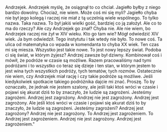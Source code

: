 Andrzejek. Andrzejek myślę, że osiągnął to co chciał. Jagiełło byłby z niego bardzo dowolny. Chociaż, nie wiem. Może coś mi się myli? Jagiełło chyba nie był jego kolegą i raczej nie miał z tą uczelnią wiele wspólnego. To tylko nazwa. Taka nazwa. To był jakiś wielki gość, bardziej co ją założył. Ale co to ma do rzeczy? Ale czy Andrzejek go znał? Chyba nie. Ale nie wiem, bo Andrzejek raczej nie żył w XIV wieku. Kto go tam wie? Mógł odwiedzić XIV wiek. Ja bym odwiedził. Tego instytutu i tak wtedy nie było. To nowe coś. Ta ulica od matematyka co wpada w komendanta to chyba XX wiek. Ten czas mi się miesza. Wszystko jest takie nowe. To jest nowy lepszy świat. Podoba ci się świat, w którym żyjesz? Andrzej zawsze był dziwny. Kombinował coś i mówił, że podróże w czasie są możliwe. Razem pracowaliśmy nad tymi podróżami i to wszystko co teraz się dzieje i ten stan, w którym jestem to jest wina tych wszystkich podróży, tych tematów, tych rozmów. Ostatecznie nie wiem, czy Andrzejek miał rację i czy takie podróże są możliwe. Jeśli kiedykolwiek spotkacie takiego podróżnika dajcie mi znać. Proszę. To by oznaczało, że jednak nie jestem szalony, ale jeśli taki ktoś wróci w czasie i pojawi się akurat dziś to by znaczyło, że ludzie są zagrożeni. Jesteśmy zagrożeni. Andrzej jest zagrożony. Andrzej nie jest zagrożony. Andrzej jest zagrożony. Ale jeśli ktoś wróci w czasie i pojawi się akurat dziś to by znaczyło, że ludzie są zagrożeni. Jesteśmy zagrożeni? Andrzej jest zagrożony? Andrzej nie jest zagrożony. To Andrzej jest zagrożeniem. To Andrzej jest zagrożeniem. Andrzej nie jest zagrożony. Andrzej jest zagrożeniem."